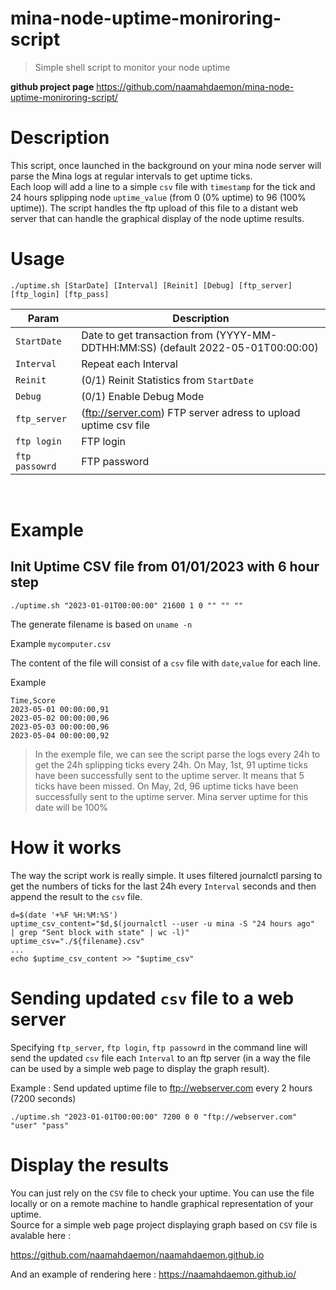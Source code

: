 # mina-node-uptime-moniroring-script
> Simple shell script to monitor your node uptime

**github project page**
https://github.com/naamahdaemon/mina-node-uptime-moniroring-script/

# Description
This script, once launched in the background on your mina node server will parse the Mina logs at regular intervals to get uptime ticks.  
Each loop will add a line to a simple `csv` file with `timestamp` for the tick and 24 hours splipping node `uptime_value` (from 0 (0% uptime) to 96 (100% uptime)). 
The script handles the ftp upload of this file to a distant web server that can handle the graphical display of the node uptime results.

# Usage
```
./uptime.sh [StarDate] [Interval] [Reinit] [Debug] [ftp_server] [ftp_login] [ftp_pass]
```

| Param | Description | 
| ----- | ----------- |
|`StartDate`    | Date to get transaction from (YYYY-MM-DDTHH:MM:SS) (default 2022-05-01T00:00:00) |
|`Interval`     | Repeat each Interval |
|`Reinit`       | (0/1) Reinit Statistics from `StartDate` |
|`Debug`        | (0/1) Enable Debug Mode |
|`ftp_server`   | (ftp://server.com) FTP server adress to upload uptime csv file |
|`ftp login`    | FTP login |
|`ftp passowrd` | FTP password |

<br/>
 
# Example
## Init Uptime CSV file from 01/01/2023 with 6 hour step
```
./uptime.sh "2023-01-01T00:00:00" 21600 1 0 "" "" ""
```

The generate filename is based on `uname -n`

Example
`mycomputer.csv`

The content of the file will consist of a `csv` file with `date`,`value` for each line.

Example
```
Time,Score
2023-05-01 00:00:00,91
2023-05-02 00:00:00,96
2023-05-03 00:00:00,96
2023-05-04 00:00:00,92
```

> In the exemple file, we can see the script parse the logs every 24h to get the 24h splipping ticks every 24h.
> On May, 1st, 91 uptime ticks have been successfully sent to the uptime server. It means that 5 ticks have been missed.
> On May, 2d, 96 uptime ticks have been successfully sent to the uptime server. Mina server uptime for this date will be 100%

# How it works
The way the script work is really simple.
It uses filtered journalctl parsing to get the numbers of ticks for the last 24h every `Interval` seconds and then append the result to the `csv` file.

```
d=$(date '+%F %H:%M:%S')
uptime_csv_content="$d,$(journalctl --user -u mina -S "24 hours ago"  | grep "Sent block with state" | wc -l)"
uptime_csv="./${filename}.csv"
...
echo $uptime_csv_content >> "$uptime_csv"
```

# Sending updated `csv` file to a web server
Specifying `ftp_server`, `ftp login`, `ftp passowrd` in the command line will send the updated `csv` file each `Interval` to an ftp server (in a way the file can be used by a simple web page to display the graph result). 

Example : Send updated uptime file to ftp://webserver.com every 2 hours (7200 seconds)  
```
./uptime.sh "2023-01-01T00:00:00" 7200 0 0 "ftp://webserver.com" "user" "pass"
```
# Display the results
You can just rely on the `CSV` file to check your uptime.
You can use the file locally or on a remote machine to handle graphical representation of your uptime.  
Source for a simple web page project displaying graph based on `CSV` file is avalable here :

https://github.com/naamahdaemon/naamahdaemon.github.io

And an example of rendering here : https://naamahdaemon.github.io/



